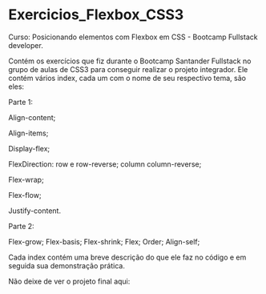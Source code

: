# Exercicios_Flexbox_CSS3
Curso: Posicionando elementos com Flexbox em CSS - Bootcamp Fullstack developer.

Contém os exercícios que fiz durante o Bootcamp Santander Fullstack no grupo de aulas de CSS3 para conseguir realizar o projeto integrador.
Ele contém vários index, cada um com o nome de seu respectivo tema, são eles:

Parte 1:

Align-content;

Align-items;

Display-flex;

FlexDirection: row e row-reverse; column column-reverse;

Flex-wrap;

Flex-flow;

Justify-content.

Parte 2:

Flex-grow;
Flex-basis;
Flex-shrink;
Flex;
Order;
Align-self;

Cada index contém uma breve descrição do que ele faz no código e em seguida sua demonstração prática.

Não deixe de ver o projeto final aqui:  

